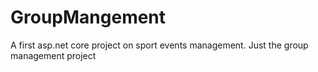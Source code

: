 # GroupMangement
A first asp.net core project on sport events management. Just the group management project
